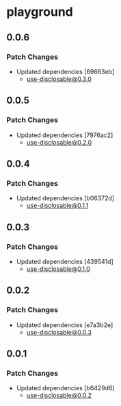 # playground

## 0.0.6

### Patch Changes

- Updated dependencies [69663eb]
  - use-disclosable@0.3.0

## 0.0.5

### Patch Changes

- Updated dependencies [7976ac2]
  - use-disclosable@0.2.0

## 0.0.4

### Patch Changes

- Updated dependencies [b06372d]
  - use-disclosable@0.1.1

## 0.0.3

### Patch Changes

- Updated dependencies [439541d]
  - use-disclosable@0.1.0

## 0.0.2

### Patch Changes

- Updated dependencies [e7a3b2e]
  - use-disclosable@0.0.3

## 0.0.1

### Patch Changes

- Updated dependencies [b6429d6]
  - use-disclosable@0.0.2
